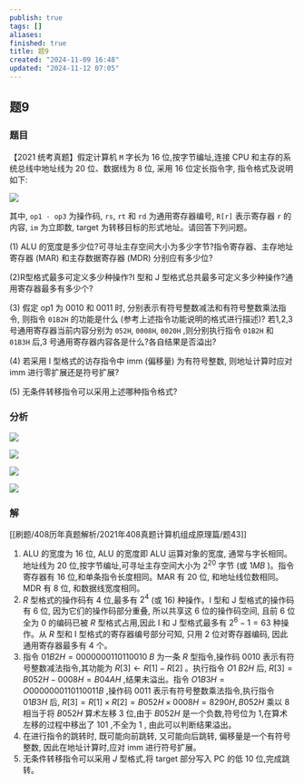 ```yaml
---
publish: true
tags: []
aliases: 
finished: true
title: 题9
created: "2024-11-09 16:48"
updated: "2024-11-12 07:05"
---
```

## 题9
### 题目
【2021 统考真题】假定计算机 `M` 字长为 16 位,按字节编址,连接 CPU 和主存的系统总线中地址线为 20 位、数据线为 8 位, 采用 16 位定长指令字, 指令格式及说明如下:

![](https://img.hwenyi.live/202411101653599.webp)

其中, `op1 - op3` 为操作码, `rs`, `rt` 和 `rd` 为通用寄存器编号, `R[r]` 表示寄存器 `r` 的内容, `im` 为立即数, target 为转移目标的形式地址。请回答下列问题。

(1) ALU 的宽度是多少位?可寻址主存空间大小为多少字节?指令寄存器、主存地址寄存器 (MAR) 和主存数据寄存器 (MDR) 分别应有多少位?

(2)R型格式最多可定义多少种操作?I 型和 J 型格式总共最多可定义多少种操作?通用寄存器最多有多少个?

(3) 假定 op1 为 0010 和 0011 时, 分别表示有符号整数减法和有符号整数乘法指令, 则指令 `01B2H` 的功能是什么 (参考上述指令功能说明的格式进行描述)? 若1,2,3 号通用寄存器当前内容分别为 `052H`, `0008H`, `0020H` ,则分别执行指令 `01B2H` 和 `01B3H` 后,3 号通用寄存器内容各是什么?各自结果是否溢出?

(4) 若采用 I 型格式的访存指令中 imm (偏移量) 为有符号整数, 则地址计算时应对 imm 进行零扩展还是符号扩展?

(5) 无条件转移指令可以采用上述哪种指令格式?
### 分析
![](https://img.hwenyi.live/202411121500039.webp)

![](https://img.hwenyi.live/202411121500293.webp)

![](https://img.hwenyi.live/202411121500767.webp)

![](https://img.hwenyi.live/202411121500187.webp)

### 解
[[刷题/408历年真题解析/2021年408真题计算机组成原理篇/题43]]
1. ALU 的宽度为 16 位, ALU 的宽度即 ALU 运算对象的宽度, 通常与字长相同。地址线为 20 位,按字节编址,可寻址主存空间大小为 ${2}^{20}$ 字节 (或 $1{MB}$ )。指令寄存器有 16 位,和单条指令长度相同。MAR 有 20 位, 和地址线位数相同。MDR 有 8 位, 和数据线宽度相同。
2. $R$ 型格式的操作码有 4 位,最多有 ${2}^{4}$ (或 16) 种操作。I 型和 J 型格式的操作码有 6 位, 因为它们的操作码部分重叠, 所以共享这 6 位的操作码空间, 且前 6 位全为 0 的编码已被 $R$ 型格式占用,因此 I 和 J 型格式最多有 ${2}^{6} - 1 = {63}$ 种操作。从 $R$ 型和 I 型格式的寄存器编号部分可知, 只用 2 位对寄存器编码, 因此通用寄存器最多有 4 个。
3. 指令 ${01}B2H = {0000000110110010}\;B$ 为一条 $R$ 型指令,操作码 0010 表示有符号整数减法指令,其功能为 $R\lbrack  3\rbrack   \leftarrow  R\lbrack  1\rbrack   - R\lbrack  2\rbrack$ 。执行指令 $O1\;B2H$ 后, $R\lbrack  3\rbrack   = B{052}H - {0008}H = B{04}{AH}$ ,结果未溢出。指令 $O1B3H = O{0000000110110011}B$ ,操作码 0011 表示有符号整数乘法指令,执行指令 ${01}B3H$ 后, $R\lbrack  3\rbrack   = R\lbrack  1\rbrack   \times  R\lbrack  2\rbrack   = B{052}H \times  {0008}H = {8290}H,B{052}H$ 乘以 8 相当于将 $B{052}H$ 算术左移 3 位,由于 $B{052}H$ 是一个负数,符号位为 1,在算术左移的过程中移出了 101 ,不全为 1 , 由此可以判断结果溢出。
4. 在进行指令的跳转时, 既可能向前跳转, 又可能向后跳转, 偏移量是一个有符号整数, 因此在地址计算时,应对 imm 进行符号扩展。
5. 无条件转移指令可以采用 $J$ 型格式,将 target 部分写入 PC 的低 10 位,完成跳转。